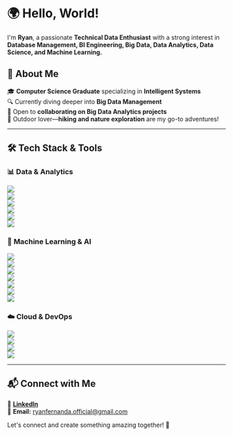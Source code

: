 # 🌍 Hello, World!  

I'm **Ryan**, a passionate **Technical Data Enthusiast** with a strong interest in **Database Management, BI Engineering, Big Data, Data Analytics, Data Science, and Machine Learning.**  

## 🚀 About Me  
🎓 **Computer Science Graduate** specializing in **Intelligent Systems**  
🔍 Currently diving deeper into **Big Data Management**  
🤝 Open to **collaborating on Big Data Analytics projects**  
🌿 Outdoor lover—**hiking and nature exploration** are my go-to adventures!  

---

## 🛠 Tech Stack & Tools  

### 📊 **Data & Analytics**  
![](https://img.shields.io/badge/MySQL-4479A1?style=for-the-badge&logo=mysql&logoColor=white)  
![](https://img.shields.io/badge/PostgreSQL-4169E1?style=for-the-badge&logo=postgresql&logoColor=white)  
![](https://img.shields.io/badge/Oracle-F80000?style=for-the-badge&logo=oracle&logoColor=white)  
![](https://img.shields.io/badge/BigQuery-669DF6?style=for-the-badge&logo=googlebigquery&logoColor=white)  
![](https://img.shields.io/badge/Looker-4285F4?style=for-the-badge&logo=looker&logoColor=white)  
![](https://img.shields.io/badge/Tableau-E97627?style=for-the-badge&logo=tableau&logoColor=white)  

### 🧠 **Machine Learning & AI**  
![](https://img.shields.io/badge/Pandas-2C2D72?style=for-the-badge&logo=pandas&logoColor=white)  
![](https://img.shields.io/badge/Numpy-777BB4?style=for-the-badge&logo=numpy&logoColor=white)  
![](https://img.shields.io/badge/SciPy-654FF0?style=for-the-badge&logo=SciPy&logoColor=white)  
![](https://img.shields.io/badge/Scikit_Learn-F7931E?style=for-the-badge&logo=scikit-learn&logoColor=white)  
![](https://img.shields.io/badge/TensorFlow-FF6F00?style=for-the-badge&logo=tensorflow&logoColor=white)  
![](https://img.shields.io/badge/PyTorch-EE4C2C?style=for-the-badge&logo=PyTorch&logoColor=white)  
![](https://img.shields.io/badge/Keras-D00000?style=for-the-badge&logo=Keras&logoColor=white)  

### ☁️ **Cloud & DevOps**  
![](https://img.shields.io/badge/Google_Cloud-4285F4?style=for-the-badge&logo=googlecloud&logoColor=white)  
![](https://img.shields.io/badge/Google_Colab-F9AB00?style=for-the-badge&logo=googlecolab&logoColor=white)  
![](https://img.shields.io/badge/GNU_Bash-4EAA25?style=for-the-badge&logo=gnubash&logoColor=white)  
![](https://img.shields.io/badge/Linux-FCC624?style=for-the-badge&logo=linux&logoColor=white)  

---

## 📬 Connect with Me  
🔗 [**LinkedIn**](https://www.linkedin.com/in/ryan-fernanda)  
📧 **Email:** ryanfernanda.official@gmail.com  

Let's connect and create something amazing together! 🚀  

